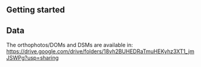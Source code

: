 Getting started
---------------

Data
---------------
The orthophotos/DOMs and DSMs are available in:
https://drive.google.com/drive/folders/18vh2BUHEDRaTmuHEKyhz3XT1_jmJSWPg?usp=sharing
